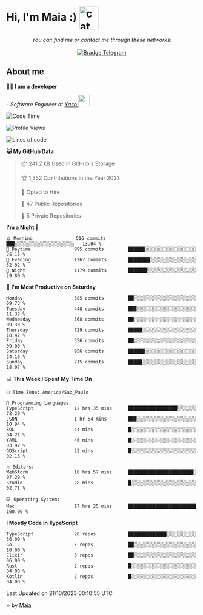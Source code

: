 <h1 align="left">Hi, I'm Maia :) 
<img src="https://emojis.slackmojis.com/emojis/images/1643509834/36299/black-cat.gif?1643509834" width="50" height="60" align="center"  alt="cat"/>
</h1>

<p align="center">
    <i>You can find me or contact me through these networks:</i>
    <br/><br/>
    <a href="https://t.me/mrootx" target="_blank">
        <img src="https://img.shields.io/badge/-Telegram-2CA5E0?logo=telegram&style=flat&logoColor=white" alt="Bradge Telegram" />
    </a>
</p>

## About me

:technologist: <strong>I am a developer</strong> <br>

<p><em> - Software Engineer at <a href="[https://pdasolucoes.com.br](https://yazo.com.br/)">Yazo
</a><img src="https://media.giphy.com/media/WUlplcMpOCEmTGBtBW/giphy.gif" width="30"> 
</em></p>

<!--START_SECTION:waka-->
![Code Time](http://img.shields.io/badge/Code%20Time-3%2C343%20hrs%2013%20mins-blue)

![Profile Views](http://img.shields.io/badge/Profile%20Views-417-blue)

![Lines of code](https://img.shields.io/badge/From%20Hello%20World%20I%27ve%20Written-975.2%20thousand%20lines%20of%20code-blue)

**🐱 My GitHub Data** 

> 📦 241.2 kB Used in GitHub's Storage 
 > 
> 🏆 1,352 Contributions in the Year 2023
 > 
> 💼 Opted to Hire
 > 
> 📜 47 Public Repositories 
 > 
> 🔑 5 Private Repositories 
 > 
**I'm a Night 🦉** 

```text
🌞 Morning                516 commits         ███░░░░░░░░░░░░░░░░░░░░░░   13.04 % 
🌆 Daytime                995 commits         ██████░░░░░░░░░░░░░░░░░░░   25.15 % 
🌃 Evening                1267 commits        ████████░░░░░░░░░░░░░░░░░   32.02 % 
🌙 Night                  1179 commits        ███████░░░░░░░░░░░░░░░░░░   29.80 % 
```
📅 **I'm Most Productive on Saturday** 

```text
Monday                   385 commits         ██░░░░░░░░░░░░░░░░░░░░░░░   09.73 % 
Tuesday                  448 commits         ███░░░░░░░░░░░░░░░░░░░░░░   11.32 % 
Wednesday                368 commits         ██░░░░░░░░░░░░░░░░░░░░░░░   09.30 % 
Thursday                 729 commits         █████░░░░░░░░░░░░░░░░░░░░   18.42 % 
Friday                   356 commits         ██░░░░░░░░░░░░░░░░░░░░░░░   09.00 % 
Saturday                 956 commits         ██████░░░░░░░░░░░░░░░░░░░   24.16 % 
Sunday                   715 commits         █████░░░░░░░░░░░░░░░░░░░░   18.07 % 
```


📊 **This Week I Spent My Time On** 

```text
🕑︎ Time Zone: America/Sao_Paulo

💬 Programming Languages: 
TypeScript               12 hrs 35 mins      ██████████████████░░░░░░░   72.29 % 
JSON                     1 hr 54 mins        ███░░░░░░░░░░░░░░░░░░░░░░   10.94 % 
SQL                      44 mins             █░░░░░░░░░░░░░░░░░░░░░░░░   04.21 % 
YAML                     40 mins             █░░░░░░░░░░░░░░░░░░░░░░░░   03.92 % 
GDScript                 22 mins             █░░░░░░░░░░░░░░░░░░░░░░░░   02.15 % 

🔥 Editors: 
WebStorm                 16 hrs 57 mins      ████████████████████████░   97.29 % 
Studio                   28 mins             █░░░░░░░░░░░░░░░░░░░░░░░░   02.71 % 

💻 Operating System: 
Mac                      17 hrs 25 mins      █████████████████████████   100.00 % 
```

**I Mostly Code in TypeScript** 

```text
TypeScript               28 repos            ██████████████░░░░░░░░░░░   56.00 % 
Go                       5 repos             ██░░░░░░░░░░░░░░░░░░░░░░░   10.00 % 
Elixir                   3 repos             ██░░░░░░░░░░░░░░░░░░░░░░░   06.00 % 
Rust                     2 repos             █░░░░░░░░░░░░░░░░░░░░░░░░   04.00 % 
Kotlin                   2 repos             █░░░░░░░░░░░░░░░░░░░░░░░░   04.00 % 
```




 Last Updated on 21/10/2023 00:10:55 UTC
<!--END_SECTION:waka-->

⭐️ by [Maia](https://github.com/gabrielmaialva33/)


